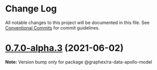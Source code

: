 # Change Log

All notable changes to this project will be documented in this file.
See [Conventional Commits](https://conventionalcommits.org) for commit guidelines.

# [0.7.0-alpha.3](https://github.com/apollo-model/apollo-model/compare/v0.7.0-alpha.2...v0.7.0-alpha.3) (2021-06-02)

**Note:** Version bump only for package @graphex/ra-data-apollo-model
